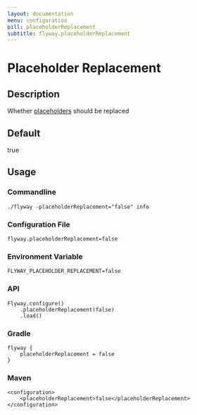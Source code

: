 ```yaml
---
layout: documentation
menu: configuration
pill: placeholderReplacement
subtitle: flyway.placeholderReplacement
---
```


# Placeholder Replacement

## Description
Whether [placeholders](/documentation/placeholders) should be replaced

## Default
true

## Usage

### Commandline
```
./flyway -placeholderReplacement="false" info
```

### Configuration File
```
flyway.placeholderReplacement=false
```

### Environment Variable
```
FLYWAY_PLACEHOLDER_REPLACEMENT=false
```

### API
```
Flyway.configure()
    .placeholderReplacement(false)
    .load()
```

### Gradle
```
flyway {
    placeholderReplacement = false
}
```

### Maven
```
<configuration>
    <placeholderReplacement>false</placeholderReplacement>
</configuration>
```